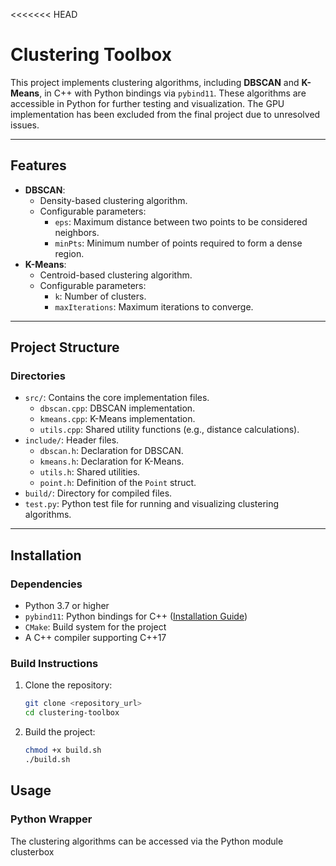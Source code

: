 <<<<<<< HEAD
# **Clustering Toolbox**

This project implements clustering algorithms, including **DBSCAN** and **K-Means**, in C++ with Python bindings via `pybind11`. These algorithms are accessible in Python for further testing and visualization. The GPU implementation has been excluded from the final project due to unresolved issues.

---

## **Features**
- **DBSCAN**:
  - Density-based clustering algorithm.
  - Configurable parameters:
    - `eps`: Maximum distance between two points to be considered neighbors.
    - `minPts`: Minimum number of points required to form a dense region.
- **K-Means**:
  - Centroid-based clustering algorithm.
  - Configurable parameters:
    - `k`: Number of clusters.
    - `maxIterations`: Maximum iterations to converge.

---

## **Project Structure**

### **Directories**
- `src/`: Contains the core implementation files.
  - `dbscan.cpp`: DBSCAN implementation.
  - `kmeans.cpp`: K-Means implementation.
  - `utils.cpp`: Shared utility functions (e.g., distance calculations).
- `include/`: Header files.
  - `dbscan.h`: Declaration for DBSCAN.
  - `kmeans.h`: Declaration for K-Means.
  - `utils.h`: Shared utilities.
  - `point.h`: Definition of the `Point` struct.
- `build/`: Directory for compiled files.
- `test.py`: Python test file for running and visualizing clustering algorithms.

---

## **Installation**

### **Dependencies**
- Python 3.7 or higher
- `pybind11`: Python bindings for C++ ([Installation Guide](https://pybind11.readthedocs.io/en/stable/compiling.html))
- `CMake`: Build system for the project
- A C++ compiler supporting C++17

### **Build Instructions**
1. Clone the repository:
   ```bash
   git clone <repository_url>
   cd clustering-toolbox
   ```
2. Build the project:
    ```bash
    chmod +x build.sh
    ./build.sh
    ```
## **Usage**

### **Python Wrapper**
The clustering algorithms can be accessed via the Python module clusterbox


